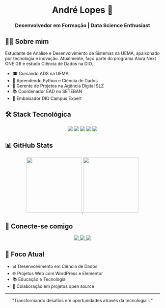 <div align="center">
  <h1>André Lopes 🚀</h1>
  <h3>Desenvolvedor em Formação | Data Science Enthusiast</h3>
</div>

## 👨‍💻 Sobre mim

Estudante de Análise e Desenvolvimento de Sistemas na UEMA, apaixonado por tecnologia e inovação. Atualmente, faço parte do programa Alura Next ONE G8 e estudo Ciência de Dados na DIO.

- 🎓 Cursando ADS na UEMA
- 🌱 Aprendendo Python e Ciência de Dados
- 💼 Gerente de Projetos na Agência Digital SLZ
- 📚 Coordenador EAD no SETEBAN
- 🎯 Embaixador DIO Campus Expert

## 🛠️ Stack Tecnológica

<div align="center">
  <img src="https://img.shields.io/badge/Python-3776AB?style=for-the-badge&logo=python&logoColor=white" />
  <img src="https://img.shields.io-badge/HTML5-E34F26?style=for-the-badge&logo=html5&logoColor=white" />
  <img src="https://img.shields.io-badge/CSS3-1572B6?style=for-the-badge&logo=css3&logoColor=white" />
  <img src="https://img.shields.io-badge/JavaScript-F7DF1E?style=for-the-badge&logo=javascript&logoColor=black" />
  <img src="https://img.shields.io-badge/MySQL-00000F?style=for-the-badge&logo=mysql&logoColor=white" />
</div>

## 📊 GitHub Stats

<div align="center">
  <a href="https://github.com/agenciadigitalslz">
    <img height="180em" src="https://github-readme-stats.vercel.app/api?username=agenciadigitalslz&show_icons=true&theme=dracula&include_all_commits=true&count_private=true"/>
    <img height="180em" src="https://github-readme-stats.vercel.app/api/top-langs/?username=agenciadigitalslz&layout=compact&langs_count=7&theme=dracula"/>
  </a>
</div>

## 🤝 Conecte-se comigo

<div align="center">
  <a href="https://www.linkedin.com/in/andre7lopes/" target="_blank">
    <img src="https://img.shields.io-badge/-LinkedIn-%230077B5?style=for-the-badge&logo=linkedin&logoColor=white">
  </a>
  <a href="https://www.instagram.com/agenciadigitalslz/" target="_blank">
    <img src="https://img.shields.io-badge/-Instagram-%23E4405F?style=for-the-badge&logo=instagram&logoColor=white">
  </a>
  <a href="https://discord.gg/yujkai" target="_blank">
    <img src="https://img.shields.io-badge/Discord-7289DA?style=for-the-badge&logo=discord&logoColor=white">
  </a>
</div>

## 🎯 Foco Atual

- 📊 Desenvolvimento em Ciência de Dados
- 🌐 Projetos Web com WordPress e Elementor
- 📚 Educação e Tecnologia
- 🤝 Colaboração em projetos open source

---

<div align="center">
  "Transformando desafios em oportunidades através da tecnologia 💡"
</div>
